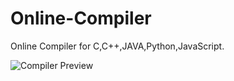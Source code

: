# Online-Compiler
Online Compiler for C,C++,JAVA,Python,JavaScript.


![Compiler Preview](compiler.gif)
